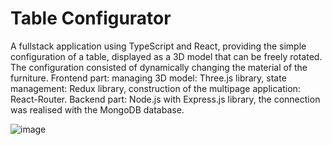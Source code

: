 # Table Configurator
 
 A fullstack application using TypeScript and React, providing the simple configuration of a table, displayed as a 3D model that can be freely rotated. The configuration consisted of dynamically changing the material of the furniture. 
Frontend part: managing 3D model: Three.js library, state management:  Redux library, construction of the multipage application: React-Router. 
Backend part: Node.js with Express.js library, the connection was realised with the MongoDB database.

![image](https://user-images.githubusercontent.com/87570436/222907634-987be213-a3d5-468f-b122-917f54c2202c.png)
